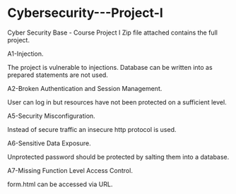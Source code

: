 # Cybersecurity---Project-I
Cyber Security Base - Course Project I
Zip file attached contains the full project.

A1-Injection.

The project is vulnerable to injections. 
Database can be written into as prepared statements are not used.

A2-Broken Authentication and Session Management.

User can log in but resources have not been protected on a sufficient level.

A5-Security Misconfiguration.

Instead of secure traffic an insecure http protocol is used. 

A6-Sensitive Data Exposure.

Unprotected password should be protected by salting them into a database.

A7-Missing Function Level Access Control.

form.html can be accessed via URL.
